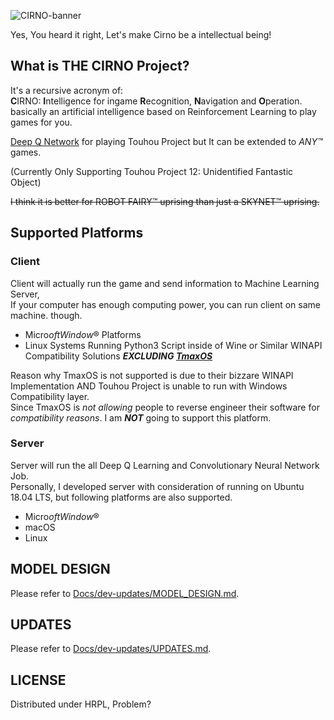 ![CIRNO-banner](https://user-images.githubusercontent.com/27724108/73479506-7c44bd80-43db-11ea-8854-567592cd5bd8.png)  

Yes, You heard it right, Let's make Cirno be a intellectual being!

## What is THE CIRNO Project?

It's a recursive acronym of:  
**C**IRNO: **I**ntelligence for ingame **R**ecognition, **N**avigation and **O**peration.  
basically an artificial intelligence based on Reinforcement Learning to play games for you.  

[Deep Q Network](https://arxiv.org/abs/1312.5602) for playing Touhou Project but It can be extended to _ANY™_ games.  

(Currently Only Supporting Touhou Project 12: Unidentified Fantastic Object)

~~I think it is better for ROBOT FAIRY™ uprising than just a SKYNET™ uprising.~~  

## Supported Platforms

### Client
Client will actually run the game and send information to Machine Learning Server,  
If your computer has enough computing power, you can run client on same machine. though.  

- Micro$oft Window$® Platforms
- Linux Systems Running Python3 Script inside of Wine or Similar WINAPI Compatibility Solutions ***EXCLUDING [TmaxOS](https://tmaxos.com)***

Reason why TmaxOS is not supported is due to their bizzare WINAPI Implementation AND Touhou Project is unable to run with Windows Compatibility layer.  
Since TmaxOS is *not allowing* people to reverse engineer their software for *compatibility reasons*. I am ***NOT*** going to support this platform.  

### Server
Server will run the all Deep Q Learning and Convolutionary Neural Network Job.  
Personally, I developed server with consideration of running on Ubuntu 18.04 LTS, but following platforms are also supported.  

- Micro$oft Window$®
- macOS
- Linux


## MODEL DESIGN

Please refer to [Docs/dev-updates/MODEL_DESIGN.md](Docs/dev-updates/MODEL_DESIGN.md).

## UPDATES

Please refer to [Docs/dev-updates/UPDATES.md](Docs/dev-updates/UPDATES.md).

## LICENSE

Distributed under HRPL, Problem?
